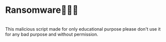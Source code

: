 # Ransomware👨‍💻😈

<br>
This malicious script made for only educational
purpose please don't use it for any bad purpose
and without permission.
